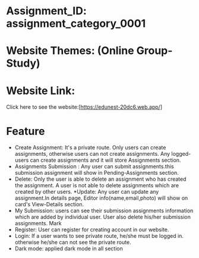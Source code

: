 # Assignment_ID: assignment_category_0001
# Website Themes: (Online Group-Study)


# Website Link: 
Click here to see the website:[https://edunest-20dc6.web.app/]
# Feature
* Create Assignment: It's a private route. Only users can create assignments, otherwise users can not create assignments. Any logged-users can create assignments and it will store Assignments section.
* Assignments Submission : Any user can submit assignments.this submission assignment  will show in Pending-Assignments section. 
* Delete: Only the user is able to delete an assignment who has created the
assignment. A user is not able to delete assignments which are created
by other users.
*Update:  Any user can update any assignment.In details page, Editor info(name,email,photo) will show on card's View-Details section.
* My Submission: users can see their submission assignments information which are added by individual user. User also delete his/her submission assignments.
Mark
* Register: User can register for creating account in our website.
* Login: If a user wants to see private route, he/she must be logged in. otherwise he/she can not see the private route.
* Dark mode: applied dark mode in  all section



